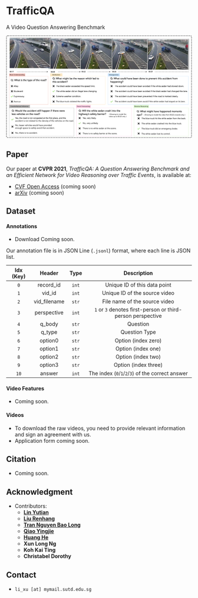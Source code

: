 # TrafficQA

A Video Question Answering Benchmark

![](imgs/featured.png)

## Paper

Our paper at **CVPR 2021**, _TrafficQA: A Question Answering Benchmark and an Efficient Network for Video Reasoning over Traffic Events_, is available at:

-   [CVF Open Access]() (coming soon)
-   [arXiv]() (coming soon)

## Dataset

#### Annotations

-   Download Coming soon.

Our annotation file is in JSON Line (`.jsonl`) format, where each line is JSON list.

| Idx (Key) |    Header    | Type  |                         Description                         |
| :-------: | :----------: | :---: | :---------------------------------------------------------: |
|    `0`    |  record_id   | `int` |                Unique ID of this data point                 |
|    `1`    |    vid_id    | `int` |                Unique ID of the source video                |
|    `2`    | vid_filename | `str` |                File name of the source video                |
|    `3`    | perspective  | `int` | `1` or `3` denotes first-person or third-person perspective |
|    `4`    |    q_body    | `str` |                          Question                           |
|    `5`    |    q_type    | `str` |                        Question Type                        |
|    `6`    |   option0    | `str` |                     Option (index zero)                     |
|    `7`    |   option1    | `str` |                     Option (index one)                      |
|    `8`    |   option2    | `str` |                     Option (index two)                      |
|    `9`    |   option3    | `str` |                    Option (index three)                     |
|   `10`    |    answer    | `int` |      The index (`0`/`1`/`2`/`3`) of the correct answer      |

#### Video Features

-   Coming soon.

#### Videos

-   To download the raw videos, you need to provide relevant information and sign an agreement with us.
-   Application form coming soon.

## Citation

-   Coming soon.

## Acknowledgment

-   Contributors:
    -   [**Lin Yutian**](https://github.com/Lynn-020809)
    -   [**Liu Renhang**](https://github.com/Samillynn)
    -   [**Tran Nguyen Bao Long**](https://github.com/TNBL265)
    -   [**Qiao Yingjie**](https://github.com/YingjieQiao)
    -   [**Huang He**](https://github.com/MarkHershey)
    -   **Xun Long Ng**
    -   **Koh Kai Ting**
    -   **Christabel Dorothy**

## Contact

-   `li_xu [at] mymail.sutd.edu.sg`
